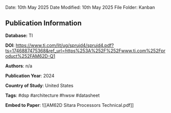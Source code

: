 Date: 10th May 2025
Date Modified: 10th May 2025
File Folder: Kanban
## Publication Information

**Database:** TI

**DOI**: https://www.ti.com/lit/ug/sprujd4/sprujd4.pdf?ts=1746887475368&ref_url=https%253A%252F%252Fwww.ti.com%252Fproduct%252FAM62D-Q1

**Authors**: n/a

**Publication Year**: 2024

**Country of Study**: United States

**Tags**: #dsp #architecture #hwsw #datasheet 

**Embed to Paper**: ![[AM62D Sitara Processors Technical.pdf]]





